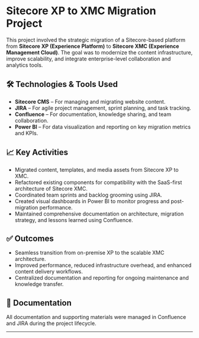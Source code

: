 # Sitecore XP to XMC Migration Project

This project involved the strategic migration of a Sitecore-based platform from **Sitecore XP (Experience Platform)** to **Sitecore XMC (Experience Management Cloud)**. The goal was to modernize the content infrastructure, improve scalability, and integrate enterprise-level collaboration and analytics tools.

## 🛠 Technologies & Tools Used

- **Sitecore CMS** – For managing and migrating website content.
- **JIRA** – For agile project management, sprint planning, and task tracking.
- **Confluence** – For documentation, knowledge sharing, and team collaboration.
- **Power BI** – For data visualization and reporting on key migration metrics and KPIs.

## 📈 Key Activities

- Migrated content, templates, and media assets from Sitecore XP to XMC.
- Refactored existing components for compatibility with the SaaS-first architecture of Sitecore XMC.
- Coordinated team sprints and backlog grooming using JIRA.
- Created visual dashboards in Power BI to monitor progress and post-migration performance.
- Maintained comprehensive documentation on architecture, migration strategy, and lessons learned using Confluence.

## ✅ Outcomes

- Seamless transition from on-premise XP to the scalable XMC architecture.
- Improved performance, reduced infrastructure overhead, and enhanced content delivery workflows.
- Centralized documentation and reporting for ongoing maintenance and knowledge transfer.

## 📄 Documentation

All documentation and supporting materials were managed in Confluence and JIRA during the project lifecycle.


---
